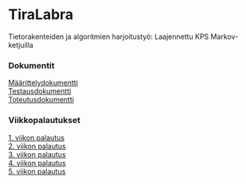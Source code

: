 # TiraLabra
Tietorakenteiden ja algoritmien harjoitustyö: Laajennettu KPS Markov-ketjuilla

### Dokumentit
[Määrittelydokumentti](https://github.com/ollhaa/TiraLabra/blob/main/dokumentointi/M%C3%A4%C3%A4rittelydokumentti.md) \
[Testausdokumentti](https://github.com/ollhaa/TiraLabra/blob/main/dokumentointi/Testausdokumentti.md) \
[Toteutusdokumentti](https://github.com/ollhaa/TiraLabra/blob/main/dokumentointi/Toteutusdokumentti.md)


### Viikkopalautukset
[1. viikon palautus](https://github.com/ollhaa/TiraLabra/blob/main/dokumentointi/viikko1.md) \
[2. viikon palautus](https://github.com/ollhaa/TiraLabra/blob/main/dokumentointi/viikko2.md) \
[3. viikon palautus](https://github.com/ollhaa/TiraLabra/blob/main/dokumentointi/viikko3.md) \
[4. viikon palautus](https://github.com/ollhaa/TiraLabra/blob/main/dokumentointi/viikko4.md) \
[5. viikon palautus](https://github.com/ollhaa/TiraLabra/blob/main/dokumentointi/viikko5.md)
